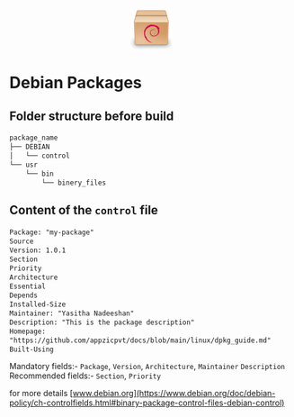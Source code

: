 <p align="center">
  <img src="../images/deb-package-logo.png" />
</p>

# Debian Packages

## Folder structure before build

```
package_name
├── DEBIAN
│   └── control
└── usr
    └── bin
        └── binery_files
```

## Content of the `control` file
```
Package: "my-package"
Source
Version: 1.0.1
Section
Priority
Architecture
Essential
Depends
Installed-Size
Maintainer: "Yasitha Nadeeshan"
Description: "This is the package description"
Homepage: "https://github.com/appzicpvt/docs/blob/main/linux/dpkg_guide.md"
Built-Using
```

Mandatory fields:- `Package`, `Version`, `Architecture`,  `Maintainer` `Description`\
Recommended fields:- `Section`, `Priority`

for more details [www.debian.org](https://www.debian.org/doc/debian-policy/ch-controlfields.html#binary-package-control-files-debian-control)





